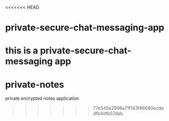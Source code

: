 <<<<<<< HEAD
# private-secure-chat-messaging-app
this is a private-secure-chat-messaging app
=======
# private-notes
private encrypted notes application
>>>>>>> 77e545e2998a71f143f86680ecdedfb4dfb57dab
